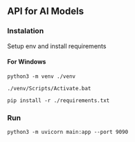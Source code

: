 ## API for AI Models

### Instalation
Setup env and install requirements

#### For Windows

```python3 -m venv ./venv```

```./venv/Scripts/Activate.bat```

```pip install -r ./requirements.txt```

### Run

```python3 -m uvicorn main:app --port 9090```